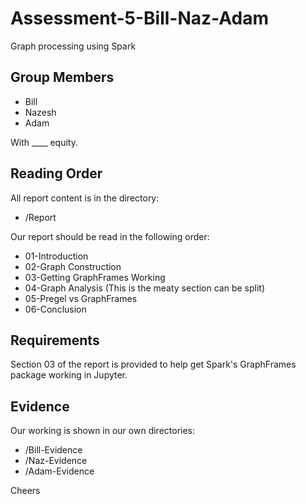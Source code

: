 # Assessment-5-Bill-Naz-Adam
Graph processing using Spark

## Group Members

* Bill
* Nazesh
* Adam

With ____ equity.

## Reading Order

All report content is in the directory:

* /Report

Our report should be read in the following order:

* 01-Introduction
* 02-Graph Construction
* 03-Getting GraphFrames Working
* 04-Graph Analysis (This is the meaty section can be split)
* 05-Pregel vs GraphFrames
* 06-Conclusion

## Requirements

Section 03 of the report is provided to help get Spark's GraphFrames package working in Jupyter. 

## Evidence

Our working is shown in our own directories:

* /Bill-Evidence
* /Naz-Evidence
* /Adam-Evidence

Cheers
